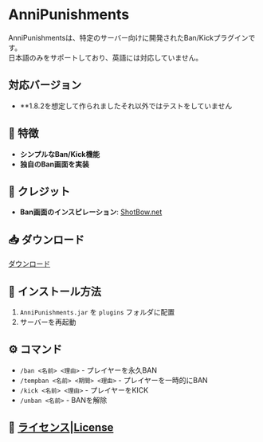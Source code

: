 # AnniPunishments

AnniPunishmentsは、特定のサーバー向けに開発されたBan/Kickプラグインです。  
日本語のみをサポートしており、英語には対応していません。  

## 対応バージョン
- **1.8.2を想定して作られましたそれ以外ではテストをしていません

## 📌 特徴  
- **シンプルなBan/Kick機能**  
- **独自のBan画面を実装**  

## 📜 クレジット  
- **Ban画面のインスピレーション**: [ShotBow.net](https://shotbow.net/)  

## 📥 ダウンロード  
  [ダウンロード](https://github.com/dada994a/AnniPunishments/releases/tag/1.2)

## 🔧 インストール方法  
1. `AnniPunishments.jar` を `plugins` フォルダに配置  
2. サーバーを再起動  

## ⚙️ コマンド  
- `/ban <名前> <理由>` - プレイヤーを永久BAN
- `/tempban <名前> <期間> <理由>` - プレイヤーを一時的にBAN
- `/kick <名前> <理由>` - プレイヤーをKICK  
- `/unban <名前>` - BANを解除  

## 📄 [ライセンス](https://github.com/dada994a/AnniPunishments/blob/master/License-ja.md)|[License](https://github.com/dada994a/AnniPunishments/blob/master/License.md)


